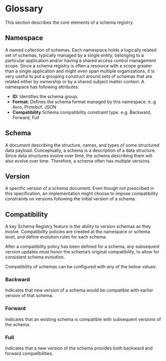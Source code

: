 # Glossary

This section describes the core elements of a schema registry.

## Namespace

A named collection of schemas. Each namespace holds a logically related set of schemas, typically managed by a single entity, belonging to a particular application and/or having a shared access control management scope. Since a schema registry is often a resource with a scope greater than a single application and might even span multiple organizations, it is very useful to put a grouping construct around sets of schemas that are related either by ownership or by a shared subject matter context. A namespace has following attributes:

- **ID:** Identifies the schema group.
- **Format:** Defines the schema format managed by this namespace. e..g Avro, Protobuf, JSON
- **Compatibility** Schema compatibility constraint type. e.g. Backward, Forward, Full

## Schema

A document describing the structure, names, and types of some structured data payload. Conceptually, a schema is a description of a data structure. Since data structures evolve over time, the schema describing them will also evolve over time. Therefore, a schema often has multiple versions.

## Version

A specific version of a schema document. Even though not prescribed in this specification, an implementation might choose to impose compatibility constraints on versions following the initial version of a schema.

## Compatibility

A key Schema Registry feature is the ability to version schemas as they evolve. Compatibility policies are created at the namespace or schema level, and define evolution rules for each schema.

After a compatibility policy has been defined for a schema, any subsequent version updates must honor the schema’s original compatibility, to allow for consistent schema evolution.

Compatibility of schemas can be configured with any of the below values:

### Backward

Indicates that new version of a schema would be compatible with earlier version of that schema.

### Forward

Indicates that an existing schema is compatible with subsequent versions of the schema.

### Full

Indicates that a new version of the schema provides both backward and forward compatibilities.
